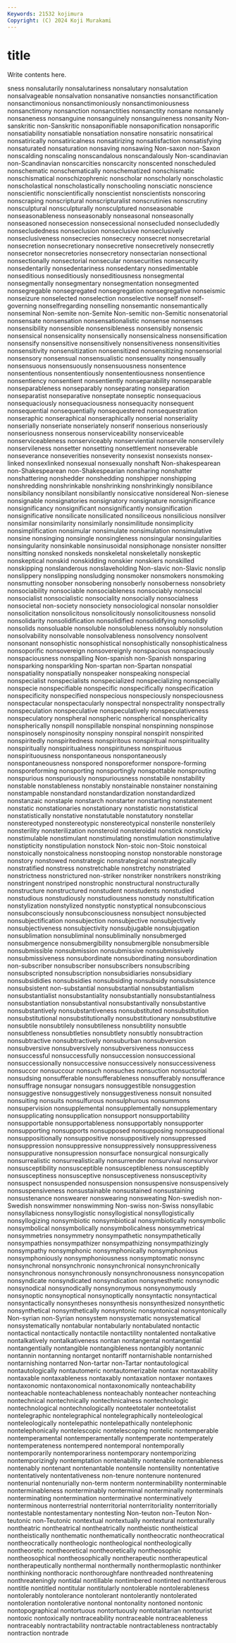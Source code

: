 ```yaml
---
Keywords: 21532 kojimura
Copyright: (C) 2024 Koji Murakami
---
```


# title

Write contents here.



sness nonsalutarily nonsalutariness nonsalutary nonsalutation nonsalvageable nonsalvation nonsanative
nonsancties nonsanctification nonsanctimonious nonsanctimoniously nonsanctimoniousness nonsanctimony nonsanction nonsanctities nonsanctity nonsane
nonsanely nonsaneness nonsanguine nonsanguinely nonsanguineness nonsanity Non-sanskritic non-Sanskritic nonsaponifiable nonsaponification
nonsaporific nonsatiability nonsatiable nonsatiation nonsatire nonsatiric nonsatirical nonsatirically nonsatiricalness nonsatirizing
nonsatisfaction nonsatisfying nonsaturated nonsaturation nonsaving nonsawing Non-saxon non-Saxon nonscalding nonscaling
nonscandalous nonscandalously Non-scandinavian non-Scandinavian nonscarcities nonscarcity nonscented nonscheduled nonschematic nonschematically
nonschematized nonschismatic nonschismatical nonschizophrenic nonscholar nonscholarly nonscholastic nonscholastical nonscholastically nonschooling
nonsciatic nonscience nonscientific nonscientifically nonscientist nonscientists nonscoring nonscraping nonscriptural nonscripturalist
nonscrutinies nonscrutiny nonsculptural nonsculpturally nonsculptured nonseasonable nonseasonableness nonseasonably nonseasonal nonseasonally
nonseasoned nonsecession nonsecessional nonsecluded nonsecludedly nonsecludedness nonseclusion nonseclusive nonseclusively nonseclusiveness
nonsecrecies nonsecrecy nonsecret nonsecretarial nonsecretion nonsecretionary nonsecretive nonsecretively nonsecretly nonsecretor
nonsecretories nonsecretory nonsectarian nonsectional nonsectionally nonsectorial nonsecular nonsecurities nonsecurity nonsedentarily
nonsedentariness nonsedentary nonsedimentable nonseditious nonseditiously nonseditiousness nonsegmental nonsegmentally nonsegmentary nonsegmentation
nonsegmented nonsegregable nonsegregated nonsegregation nonsegregative nonseismic nonseizure nonselected nonselection nonselective
nonself nonself-governing nonselfregarding nonselling nonsemantic nonsemantically nonseminal Non-semite non-Semite Non-semitic
non-Semitic nonsenatorial nonsensate nonsensation nonsensationalistic nonsense nonsenses nonsensibility nonsensible nonsensibleness
nonsensibly nonsensic nonsensical nonsensicality nonsensically nonsensicalness nonsensification nonsensify nonsensitive nonsensitively
nonsensitiveness nonsensitivities nonsensitivity nonsensitization nonsensitized nonsensitizing nonsensorial nonsensory nonsensual nonsensualistic
nonsensuality nonsensually nonsensuous nonsensuously nonsensuousness nonsentence nonsententious nonsententiously nonsententiousness nonsentience
nonsentiency nonsentient nonsentiently nonseparability nonseparable nonseparableness nonseparably nonseparating nonseparation nonseparatist
nonseparative nonseptate nonseptic nonsequacious nonsequaciously nonsequaciousness nonsequacity nonsequent nonsequential nonsequentially
nonsequestered nonsequestration nonseraphic nonseraphical nonseraphically nonserial nonseriality nonserially nonseriate nonseriately
nonserif nonserious nonseriously nonseriousness nonserous nonserviceability nonserviceable nonserviceableness nonserviceably nonserviential
nonservile nonservilely nonservileness nonsetter nonsetting nonsettlement nonseverable nonseverance nonseverities nonseverity
nonsexist nonsexists nonsex-linked nonsexlinked nonsexual nonsexually nonshaft Non-shakespearean non-Shakespearean non-Shakespearian
nonsharing nonshatter nonshattering nonshedder nonshedding nonshipper nonshipping nonshredding nonshrinkable nonshrinking
nonshrinkingly nonsibilance nonsibilancy nonsibilant nonsibilantly nonsiccative nonsidereal Non-sienese nonsignable nonsignatories
nonsignatory nonsignature nonsignificance nonsignificancy nonsignificant nonsignificantly nonsignification nonsignificative nonsilicate nonsilicated
nonsiliceous nonsilicious nonsilver nonsimilar nonsimilarity nonsimilarly nonsimilitude nonsimplicity nonsimplification nonsimular
nonsimulate nonsimulation nonsimulative nonsine nonsinging nonsingle nonsingleness nonsingular nonsingularities nonsingularity
nonsinkable nonsinusoidal nonsiphonage nonsister nonsitter nonsitting nonsked nonskeds nonskeletal nonskeletally
nonskeptic nonskeptical nonskid nonskidding nonskier nonskiers nonskilled nonskipping nonslanderous nonslaveholding
Non-slavic non-Slavic nonslip nonslippery nonslipping nonsludging nonsmoker nonsmokers nonsmoking nonsmutting
nonsober nonsobering nonsoberly nonsoberness nonsobriety nonsociability nonsociable nonsociableness nonsociably nonsocial
nonsocialist nonsocialistic nonsociality nonsocially nonsocialness nonsocietal non-society nonsociety nonsociological nonsolar
nonsoldier nonsolicitation nonsolicitous nonsolicitously nonsolicitousness nonsolid nonsolidarity nonsolidification nonsolidified nonsolidifying
nonsolidly nonsolids nonsoluable nonsoluble nonsolubleness nonsolubly nonsolution nonsolvability nonsolvable nonsolvableness
nonsolvency nonsolvent nonsonant nonsophistic nonsophistical nonsophistically nonsophisticalness nonsoporific nonsovereign nonsovereignly
nonspacious nonspaciously nonspaciousness nonspalling Non-spanish non-Spanish nonsparing nonsparking nonsparkling Non-spartan
non-Spartan nonspatial nonspatiality nonspatially nonspeaker nonspeaking nonspecial nonspecialist nonspecialists nonspecialized
nonspecializing nonspecially nonspecie nonspecifiable nonspecific nonspecifically nonspecification nonspecificity nonspecified nonspecious
nonspeciously nonspeciousness nonspectacular nonspectacularly nonspectral nonspectrality nonspectrally nonspeculation nonspeculative nonspeculatively
nonspeculativeness nonspeculatory nonspheral nonspheric nonspherical nonsphericality nonspherically nonspill nonspillable nonspinal
nonspinning nonspinose nonspinosely nonspinosity nonspiny nonspiral nonspirit nonspirited nonspiritedly nonspiritedness
nonspiritous nonspiritual nonspirituality nonspiritually nonspiritualness nonspirituness nonspirituous nonspirituousness nonspontaneous nonspontaneously
nonspontaneousness nonspored nonsporeformer nonspore-forming nonsporeforming nonsporting nonsportingly nonspottable nonsprouting nonspurious
nonspuriously nonspuriousness nonstabile nonstability nonstable nonstableness nonstably nonstainable nonstainer nonstaining
nonstampable nonstandard nonstandardization nonstandardized nonstanzaic nonstaple nonstarch nonstarter nonstarting nonstatement
nonstatic nonstationaries nonstationary nonstatistic nonstatistical nonstatistically nonstative nonstatutable nonstatutory nonstellar
nonstereotyped nonstereotypic nonstereotypical nonsterile nonsterilely nonsterility nonsterilization nonsteroid nonsteroidal nonstick
nonsticky nonstimulable nonstimulant nonstimulating nonstimulation nonstimulative nonstipticity nonstipulation nonstock Non-stoic
non-Stoic nonstoical nonstoically nonstoicalness nonstooping nonstop nonstorable nonstorage nonstory nonstowed
nonstrategic nonstrategical nonstrategically nonstratified nonstress nonstretchable nonstretchy nonstriated nonstrictness nonstrictured
non-striker nonstriker nonstrikers nonstriking nonstringent nonstriped nonstrophic nonstructural nonstructurally nonstructure
nonstructured nonstudent nonstudents nonstudied nonstudious nonstudiously nonstudiousness nonstudy nonstultification nonstylization
nonstylized nonstyptic nonstyptical nonsubconscious nonsubconsciously nonsubconsciousness nonsubject nonsubjected nonsubjectification nonsubjection
nonsubjective nonsubjectively nonsubjectiveness nonsubjectivity nonsubjugable nonsubjugation nonsublimation nonsubliminal nonsubliminally nonsubmerged
nonsubmergence nonsubmergibility nonsubmergible nonsubmersible nonsubmissible nonsubmission nonsubmissive nonsubmissively nonsubmissiveness nonsubordinate
nonsubordinating nonsubordination non-subscriber nonsubscriber nonsubscribers nonsubscribing nonsubscripted nonsubscription nonsubsidiaries nonsubsidiary
nonsubsididies nonsubsidies nonsubsiding nonsubsidy nonsubsistence nonsubsistent non-substantial nonsubstantial nonsubstantialism nonsubstantialist
nonsubstantiality nonsubstantially nonsubstantialness nonsubstantiation nonsubstantival nonsubstantivally nonsubstantive nonsubstantively nonsubstantiveness nonsubstituted
nonsubstitution nonsubstitutional nonsubstitutionally nonsubstitutionary nonsubstitutive nonsubtile nonsubtilely nonsubtileness nonsubtility nonsubtle
nonsubtleness nonsubtleties nonsubtlety nonsubtly nonsubtraction nonsubtractive nonsubtractively nonsuburban nonsubversion nonsubversive
nonsubversively nonsubversiveness nonsuccess nonsuccessful nonsuccessfully nonsuccession nonsuccessional nonsuccessionally nonsuccessive nonsuccessively
nonsuccessiveness nonsuccor nonsuccour nonsuch nonsuches nonsuction nonsuctorial nonsudsing nonsufferable nonsufferableness
nonsufferably nonsufferance nonsuffrage nonsugar nonsugars nonsuggestible nonsuggestion nonsuggestive nonsuggestively nonsuggestiveness
nonsuit nonsuited nonsuiting nonsuits nonsulfurous nonsulphurous nonsummons nonsupervision nonsupplemental nonsupplementally
nonsupplementary nonsupplicating nonsupplication nonsupport nonsupportability nonsupportable nonsupportableness nonsupportably nonsupporter nonsupporting
nonsupports nonsupposed nonsupposing nonsuppositional nonsuppositionally nonsuppositive nonsuppositively nonsuppressed nonsuppression nonsuppressive
nonsuppressively nonsuppressiveness nonsuppurative nonsupression nonsurface nonsurgical nonsurgically nonsurrealistic nonsurrealistically nonsurrender
nonsurvival nonsurvivor nonsusceptibility nonsusceptible nonsusceptibleness nonsusceptibly nonsusceptiness nonsusceptive nonsusceptiveness nonsusceptivity
nonsuspect nonsuspended nonsuspension nonsuspensive nonsuspensively nonsuspensiveness nonsustainable nonsustained nonsustaining nonsustenance
nonswearer nonswearing nonsweating Non-swedish non-Swedish nonswimmer nonswimming Non-swiss non-Swiss nonsyllabic
nonsyllabicness nonsyllogistic nonsyllogistical nonsyllogistically nonsyllogizing nonsymbiotic nonsymbiotical nonsymbiotically nonsymbolic nonsymbolical
nonsymbolically nonsymbolicalness nonsymmetrical nonsymmetries nonsymmetry nonsympathetic nonsympathetically nonsympathies nonsympathizer nonsympathizing
nonsympathizingly nonsympathy nonsymphonic nonsymphonically nonsymphonious nonsymphoniously nonsymphoniousness nonsymptomatic nonsync nonsynchronal
nonsynchronic nonsynchronical nonsynchronically nonsynchronous nonsynchronously nonsynchronousness nonsyncopation nonsyndicate nonsyndicated nonsyndication
nonsynesthetic nonsynodic nonsynodical nonsynodically nonsynonymous nonsynonymously nonsynoptic nonsynoptical nonsynoptically nonsyntactic
nonsyntactical nonsyntactically nonsyntheses nonsynthesis nonsynthesized nonsynthetic nonsynthetical nonsynthetically nonsyntonic nonsyntonical
nonsyntonically Non-syrian non-Syrian nonsystem nonsystematic nonsystematical nonsystematically nontabular nontabularly nontabulated
nontactic nontactical nontactically nontactile nontactility nontalented nontalkative nontalkatively nontalkativeness nontan
nontangental nontangential nontangentially nontangible nontangibleness nontangibly nontannic nontannin nontanning nontarget
nontariff nontarnishable nontarnished nontarnishing nontarred Non-tartar non-Tartar nontautological nontautologically nontautomeric
nontautomerizable nontax nontaxability nontaxable nontaxableness nontaxably nontaxation nontaxer nontaxes nontaxonomic
nontaxonomical nontaxonomically nonteachability nonteachable nonteachableness nonteachably nonteacher nonteaching nontechnical nontechnically
nontechnicalness nontechnologic nontechnological nontechnologically nonteetotaler nonteetotalist nontelegraphic nontelegraphical nontelegraphically nonteleological
nonteleologically nontelepathic nontelepathically nontelephonic nontelephonically nontelescopic nontelescoping nontelic nontemperable nontemperamental
nontemperamentally nontemperate nontemperately nontemperateness nontempered nontemporal nontemporally nontemporarily nontemporariness nontemporary
nontemporizing nontemporizingly nontemptation nontenability nontenable nontenableness nontenably nontenant nontenantable nontensile
nontensility nontentative nontentatively nontentativeness non-tenure nontenure nontenured nontenurial nontenurially non-term
nonterm nonterminability nonterminable nonterminableness nonterminably nonterminal nonterminally nonterminals nonterminating nontermination
nonterminative nonterminatively nonterminous nonterrestrial nonterritorial nonterritoriality nonterritorially nontestable nontestamentary nontesting
Non-teuton non-Teuton Non-teutonic non-Teutonic nontextual nontextually nontextural nontexturally nontheatric nontheatrical
nontheatrically nontheistic nontheistical nontheistically nonthematic nonthematically nontheocratic nontheocratical nontheocratically nontheologic
nontheological nontheologically nontheoretic nontheoretical nontheoretically nontheosophic nontheosophical nontheosophically nontherapeutic nontherapeutical
nontherapeutically nonthermal nonthermally nonthermoplastic nonthinker nonthinking nonthoracic nonthoroughfare nonthreaded nonthreatening
nonthreateningly nontidal nontillable nontimbered nontinted nontitaniferous nontitle nontitled nontitular nontitularly
nontolerable nontolerableness nontolerably nontolerance nontolerant nontolerantly nontolerated nontoleration nontolerative nontonal
nontonality nontoned nontonic nontopographical nontortuous nontortuously nontotalitarian nontourist nontoxic nontoxically
nontraceability nontraceable nontraceableness nontraceably nontractability nontractable nontractableness nontractably nontraction nontrade
